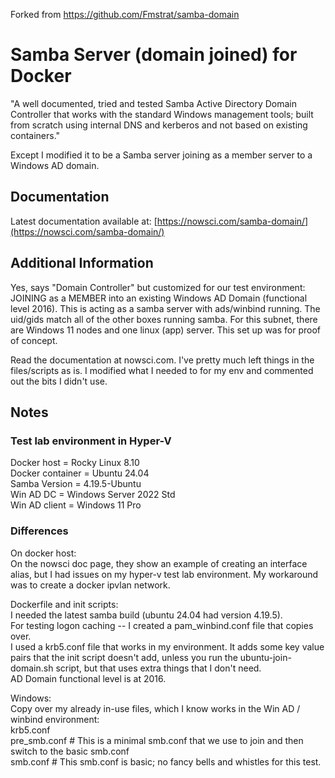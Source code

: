 Forked from https://github.com/Fmstrat/samba-domain  

# Samba Server (domain joined) for Docker
  
"A well documented, tried and tested Samba Active Directory Domain Controller that works with the standard Windows management tools; built from scratch using internal DNS and kerberos and not based on existing containers."
  
Except I modified it to be a Samba server joining as a member server to a Windows AD domain.
  
## Documentation

Latest documentation available at: [https://nowsci.com/samba-domain/](https://nowsci.com/samba-domain/)


## Additional Information

Yes, says "Domain Controller" but customized for our test environment:  JOINING as a MEMBER into an existing Windows AD Domain (functional level 2016).
This is acting as a samba server with ads/winbind running.  The uid/gids match all of the other boxes running samba.
For this subnet, there are Windows 11 nodes and one linux (app) server.  This set up was for proof of concept.   
  
Read the documentation at nowsci.com.  I've pretty much left things in the files/scripts as is.  I modified what I needed to for my env and commented out the bits I didn't use.

## Notes
  
### Test lab environment in Hyper-V 
Docker host = Rocky Linux 8.10  
Docker container = Ubuntu 24.04  
Samba Version = 4.19.5-Ubuntu  
Win AD DC = Windows Server 2022 Std  
Win AD client = Windows 11 Pro  
  
   
### Differences
On docker host:  
On the nowsci doc page, they show an example of creating an interface alias, but I had issues on my hyper-v test lab environment.  My workaround was to create a docker ipvlan network.  
  
Dockerfile and init scripts:  
I needed the latest samba build (ubuntu 24.04 had version 4.19.5).  
For testing logon caching -- I created a pam_winbind.conf file that copies over.  
I used a krb5.conf file that works in my environment.  It adds some key value pairs that the init script doesn't add, unless you run the ubuntu-join-domain.sh script, but that uses extra things that I don't need.  
AD Domain functional level is at 2016.  
  
  
Windows:   
Copy over my already in-use files, which I know works in the Win AD / winbind environment:  
krb5.conf  
pre_smb.conf # This is a minimal smb.conf that we use to join and then switch to the basic smb.conf  
smb.conf  # This smb.conf is basic; no fancy bells and whistles for this test.  
   

